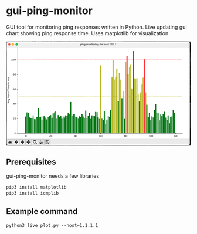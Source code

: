 # gui-ping-monitor
GUI tool for monitoring ping responses written in Python. Live updating gui chart showing ping response time. Uses matplotlib for visualization.

![screenshot](/screenshots/screenshot1.jpg)

## Prerequisites
gui-ping-monitor needs a few libraries
```
pip3 install matplotlib
pip3 install icmplib
```

## Example command
```
python3 live_plot.py --host=1.1.1.1
```
